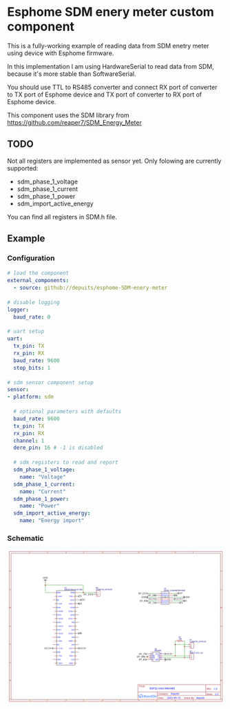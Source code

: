 # Esphome SDM enery meter custom component

This is a fully-working example of reading data from SDM enetry meter using device with Esphome firmware.

In this implementation I am using HardwareSerial to read data from SDM, because it's more stable than SoftwareSerial.

You should use TTL to RS485 converter and connect RX port of converter to TX port of Esphome device and TX port of converter to RX port of Esphome device.

This component uses the SDM library from https://github.com/reaper7/SDM_Energy_Meter

## TODO

Not all registers are implemented as sensor yet. Only folowing are currently supported:

- sdm_phase_1_voltage
- sdm_phase_1_current
- sdm_phase_1_power
- sdm_import_active_energy

You can find all registers in SDM.h file.

## Example

### Configuration

``` YAML
# load the component
external_components:
  - source: github://depuits/esphome-SDM-enery-meter

# disable logging
logger:
  baud_rate: 0

# uart setup
uart:
  tx_pin: TX
  rx_pin: RX
  baud_rate: 9600
  stop_bits: 1

# sdm sensor component setup
sensor:
- platform: sdm

  # optional parameters with defaults
  baud_rate: 9600
  tx_pin: TX
  rx_pin: RX
  channel: 1
  dere_pin: 16 # -1 is disabled

  # sdm registers to read and report
  sdm_phase_1_voltage:
    name: "Voltage"
  sdm_phase_1_current:
    name: "Current"
  sdm_phase_1_power:
    name: "Power"
  sdm_import_active_energy:
    name: "Energy import"
```

### Schematic

![Schematic of ESP32 mini using MAX485](Schematic_ESP32_mini_MAX485.png)
